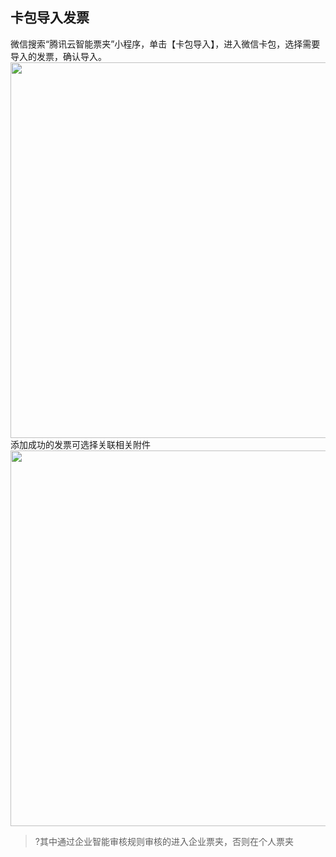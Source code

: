 ## 卡包导入发票

微信搜索“腾讯云智能票夹”小程序，单击【卡包导入】，进入微信卡包，选择需要导入的发票，确认导入。
<img src="https://main.qcloudimg.com/raw/b14f870d76698f4c48c8a695727ba374.png" style="height:601px"></img>                    
添加成功的发票可选择关联相关附件
<img src="https://main.qcloudimg.com/raw/892a6ce27dc943338b383ec0a5adee98.png" style="height:601px"></img>

>?其中通过企业智能审核规则审核的进入企业票夹，否则在个人票夹
